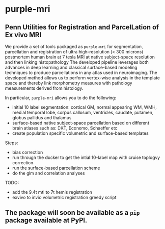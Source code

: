 # purple-mri
## **P**enn **U**tilities for **R**egistration and **P**arcel**L**ation of **E**x vivo **MRI**

We provide a set of tools packaged as `purple-mri` for segmentation, parcellation and registration of ultra high-resolution (< 300 microns) postmortem human brain at 7 tesla MRI at native subject-space resolution and then linking histopathology The developed pipeline leverages both advances in deep learning and classical surface-based modeling techniques to produce parcellations in any atlas used in neuroimaging. The developed method allows us to perform vertex-wise analysis in the template space and thereby link morphometry measures with pathology measurements derived from histology.

In particular, `purple-mri` allows you to do the following:
+ initial 10 label segmentation: cortical GM, normal appearing WM, WMH, medial temporal lobe, corpus callosum, ventricles, caudate, putamen, globus pallidus and thalamus
+ surface-based native subject-space parcellation based on different brain atlases such as: DKT, Economo, Schaeffer etc
+ create population specific volumetric and surface-based templates

Steps:
- bias correction
- run through the docker to get the intial 10-label map with cruise toplogvy correction
- run the surface-based parcellation scheme
- do the glm and correlation analyses

TODO:
- add the 9.4t mtl to 7t hemis registration
- exvivo to invio volumetric registration greedy script


## The package will soon be available as a `pip` package available at PyPI.
